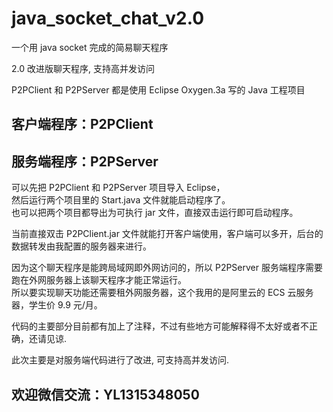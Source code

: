 # java_socket_chat_v2.0
一个用 java socket 完成的简易聊天程序</br>

2.0 改进版聊天程序, 支持高并发访问

P2PClient 和 P2PServer 都是使用 Eclipse Oxygen.3a 写的 Java 工程项目</br>

## 客户端程序：P2PClient</br>
## 服务端程序：P2PServer</br>

可以先把 P2PClient 和 P2PServer 项目导入 Eclipse，</br>
然后运行两个项目里的 Start.java 文件就能启动程序了。</br>
也可以把两个项目都导出为可执行 jar 文件，直接双击运行即可启动程序。</br>

当前直接双击 P2PClient.jar 文件就能打开客户端使用，客户端可以多开，后台的数据转发由我配置的服务器来进行。</br>

因为这个聊天程序是能跨局域网即外网访问的，所以 P2PServer 服务端程序需要跑在外网服务器上该聊天程序才能正常运行。</br>
所以要实现聊天功能还需要租外网服务器，这个我用的是阿里云的 ECS 云服务器，学生价 9.9 元/月。</br>

代码的主要部分目前都有加上了注释，不过有些地方可能解释得不太好或者不正确，还请见谅.</br>

此次主要是对服务端代码进行了改进, 可支持高并发访问.

## 欢迎微信交流：YL1315348050
